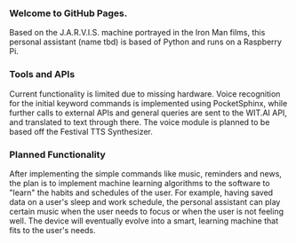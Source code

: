 ### Welcome to GitHub Pages.
Based on the J.A.R.V.I.S. machine portrayed in the Iron Man films, this personal assistant (name tbd) is based of Python and runs on a Raspberry Pi.

### Tools and APIs
Current functionality is limited due to missing hardware. Voice recognition for the initial keyword commands is implemented using PocketSphinx, while further calls to external APIs and general queries are sent to the WIT.AI API, and translated to text through there. The voice module is planned to be based off the Festival TTS Synthesizer.  

### Planned Functionality
After implementing the simple commands like music, reminders and news, the plan is to implement machine learning algorithms to  the software to "learn" the habits and schedules of the user. For example, having saved data on a user's sleep and work schedule, the personal assistant can play certain music when the user needs to focus or when the user is not feeling well. The device will eventually evolve into a smart, learning machine that fits to the user's needs. 
